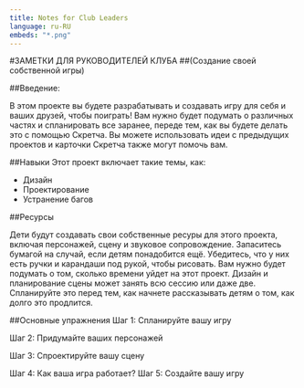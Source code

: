 ---title: Notes for Club Leaders language: ru-RUembeds: "*.png"---#ЗАМЕТКИ ДЛЯ РУКОВОДИТЕЛЕЙ КЛУБА##(Создание своей собственной игры)##Введение:В этом проекте вы будете разрабатывать и создавать игру для себя и ваших друзей, чтобы поиграть! Вам нужно будет подумать о различных частях и спланировать все заранее, переде тем, как вы будете делать это с помощью Скретча. Вы можете использовать идеи с предыдущих проектов и карточки Скретча также могут помочь вам.##НавыкиЭтот проект включает такие темы, как: * Дизайн* Проектирование* Устранение багов##РесурсыДети будут создавать свои собственные ресуры для этого проекта, включая персонажей, сцену и звуковое сопровождение.  Запаситесь бумагой на случай, если детям понадобится ещё.  Убедитесь, что у них есть ручки и карандаши под рукой, чтобы рисовать. Вам нужно будет подумать о том, сколько времени уйдет на этот проект. Дизайн и планирование сцены может занять всю сессию или даже две. Спланируйте это перед тем, как начнете рассказывать детям о том, как долго это продлится.##Основные упражненияШаг 1: Спланируйте вашу игруШаг 2: Придумайте ваших персонажейШаг 3: Спроектируйте вашу сценуШаг 4: Как ваша игра работает?Шаг 5: Создайте вашу игру